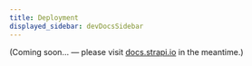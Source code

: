 ```yaml
---
title: Deployment
displayed_sidebar: devDocsSidebar
---
```


(Coming soon… — please visit [docs.strapi.io](https://docs.strapi.io/developer-docs/latest/setup-deployment-guides/deployment.html) in the meantime.)

